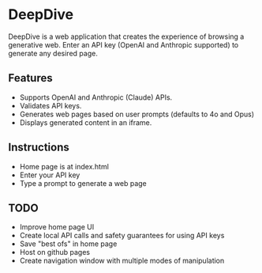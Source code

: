
# DeepDive

DeepDive is a web application that creates the experience of browsing a generative web. Enter an API key (OpenAI and Anthropic supported) to generate any desired page.

## Features

- Supports OpenAI and Anthropic (Claude) APIs.
- Validates API keys.
- Generates web pages based on user prompts (defaults to 4o and Opus)
- Displays generated content in an iframe.

## Instructions

- Home page is at index.html
- Enter your API key
- Type a prompt to generate a web page

## TODO

- Improve home page UI
- Create local API calls and safety guarantees for using API keys
- Save "best ofs" in home page
- Host on github pages
- Create navigation window with multiple modes of manipulation

